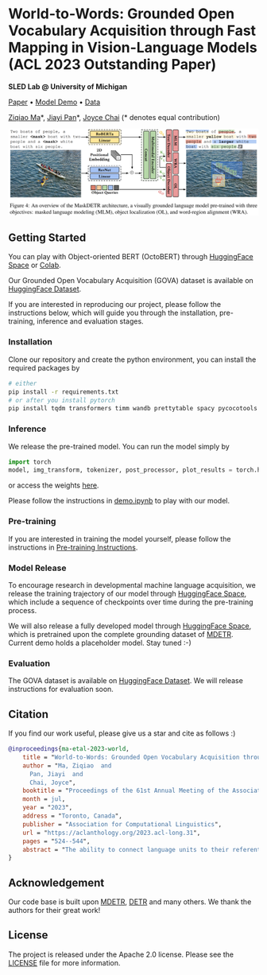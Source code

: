 # World-to-Words: Grounded Open Vocabulary Acquisition through Fast Mapping in Vision-Language Models (ACL 2023 Outstanding Paper)

**SLED Lab @ University of Michigan**

 [Paper](https://arxiv.org/abs/2306.08685) • [Model Demo](https://huggingface.co/spaces/sled-umich/OctoBERT) • [Data](https://huggingface.co/datasets/sled-umich/GOVA-flickr)

[Ziqiao Ma](https://mars-tin.github.io/)\*, [Jiayi Pan](https://www.jiayipan.me/)\*, [Joyce Chai](https://web.eecs.umich.edu/~chaijy/) (\* denotes equal contribution)

![Model](docs/images/model.png)

## Getting Started

You can play with Object-oriented BERT (OctoBERT) through [HuggingFace Space](https://huggingface.co/spaces/sled-umich/OctoBERT) or [Colab](https://colab.research.google.com/drive/1kF-sKoTeXYrNY5bqKGGVcbzqCzOKOjGw#scrollTo=0HxfK6WKe_2P).

Our Grounded Open Vocabulary Acquisition (GOVA) dataset is available on [HuggingFace Dataset](https://huggingface.co/datasets/zma/refcloze).

If you are interested in reproducing our project, please follow the instructions below, which will guide you through the installation, pre-training, inference and evaluation stages.

### Installation

Clone our repository and create the python environment, you can install the required packages by 

```bash
# either
pip install -r requirements.txt
# or after you install pytorch
pip install tqdm transformers timm wandb prettytable spacy pycocotools einops scipy
```
### Inference

We release the pre-trained model. You can run the model simply by

```python
import torch
model, img_transform, tokenizer, post_processor, plot_results = torch.hub.load('sled-group/world-to-words', 'flickr_base_model')
```
or access the weights [here](https://huggingface.co/sled-umich/OctoBERT/blob/main/plain_model.pth).

Please follow the instructions in [demo.ipynb](demo.ipynb) to play with our model.

### Pre-training
If you are interested in training the model yourself, please follow the instructions in [Pre-training Instructions](scripts/pretrain/README.md).

### Model Release

To encourage research in developmental machine language acquisition, we release the training trajectory of our model through [HuggingFace Space](https://huggingface.co/spaces/sled-umich/OctoBERT-Trajectories), which include a sequence of checkpoints over time during the pre-training process. 

We will also release a fully developed model through [HuggingFace Space](https://huggingface.co/spaces/sled-umich/OctoBERT), which is pretrained upon the complete grounding dataset of [MDETR](https://github.com/ashkamath/mdetr/blob/main/.github/pretrain.md). Current demo holds a placeholder model. Stay tuned :-)

### Evaluation

The GOVA dataset is available on [HuggingFace Dataset](https://huggingface.co/datasets/sled-umich/GOVA-flickr). We will release instructions for evaluation soon.

## Citation

If you find our work useful, please give us a star and cite as follows :)

```bibtex
@inproceedings{ma-etal-2023-world,
    title = "World-to-Words: Grounded Open Vocabulary Acquisition through Fast Mapping in Vision-Language Models",
    author = "Ma, Ziqiao  and
      Pan, Jiayi  and
      Chai, Joyce",
    booktitle = "Proceedings of the 61st Annual Meeting of the Association for Computational Linguistics (Volume 1: Long Papers)",
    month = jul,
    year = "2023",
    address = "Toronto, Canada",
    publisher = "Association for Computational Linguistics",
    url = "https://aclanthology.org/2023.acl-long.31",
    pages = "524--544",
    abstract = "The ability to connect language units to their referents in the physical world, referred to as grounding, is crucial to learning and understanding grounded meanings of words. While humans demonstrate fast mapping in new word learning, it remains unclear whether modern vision-language models can truly represent language with their grounded meanings, and how grounding may further bootstrap new word learning. To this end, we introduce Grounded Open Vocabulary Acquisition (GOVA) to examine grounding and bootstrapping in open-world language learning. As an initial attempt, we propose World-to-Words (W2W), a novel visually-grounded language model by pre-training on image-text pairs highlighting grounding as an objective. Through extensive experiments and analysis, we demonstrate that W2W is a more coherent and fast grounded word learner, and that the grounding ability acquired during pre-training helps the model to learn unseen words more rapidly and robustly.",
}
```
## Acknowledgement

Our code base is built upon [MDETR](https://github.com/ashkamath/mdetr), [DETR](https://github.com/facebookresearch/detr) and many others. We thank the authors for their great work!

## License

The project is released under the Apache 2.0 license. Please see the [LICENSE](LICENSE) file for more information.
